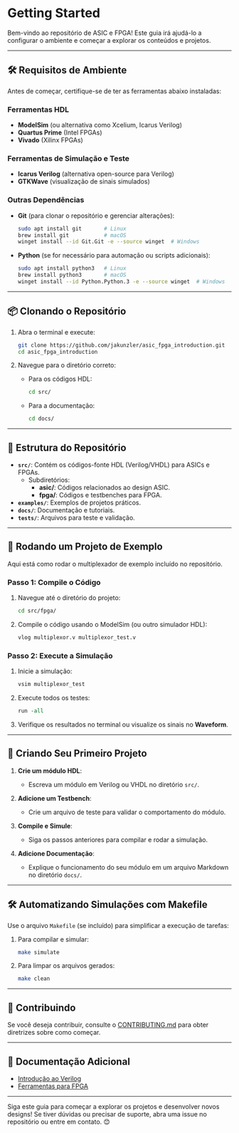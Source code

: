 # Getting Started

Bem-vindo ao repositório de ASIC e FPGA! Este guia irá ajudá-lo a configurar o ambiente e começar a explorar os conteúdos e projetos.

---

## 🛠️ Requisitos de Ambiente

Antes de começar, certifique-se de ter as ferramentas abaixo instaladas:

### Ferramentas HDL

- **ModelSim** (ou alternativa como Xcelium, Icarus Verilog)
- **Quartus Prime** (Intel FPGAs)
- **Vivado** (Xilinx FPGAs)

### Ferramentas de Simulação e Teste

- **Icarus Verilog** (alternativa open-source para Verilog)
- **GTKWave** (visualização de sinais simulados)

### Outras Dependências

- **Git** (para clonar o repositório e gerenciar alterações):

  ```bash
  sudo apt install git       # Linux
  brew install git           # macOS
  winget install --id Git.Git -e --source winget  # Windows
  ```

- **Python** (se for necessário para automação ou scripts adicionais):

  ```bash
  sudo apt install python3   # Linux
  brew install python3       # macOS
  winget install --id Python.Python.3 -e --source winget  # Windows
  ```

---

## 📦 Clonando o Repositório

1. Abra o terminal e execute:

   ```bash
   git clone https://github.com/jakunzler/asic_fpga_introduction.git
   cd asic_fpga_introduction
   ```

2. Navegue para o diretório correto:
   - Para os códigos HDL:

     ```bash
     cd src/
     ```

   - Para a documentação:

     ```bash
     cd docs/
     ```

---

## 📘 Estrutura do Repositório

- **`src/`**: Contém os códigos-fonte HDL (Verilog/VHDL) para ASICs e FPGAs.
  - Subdiretórios:
    - **asic/**: Códigos relacionados ao design ASIC.
    - **fpga/**: Códigos e testbenches para FPGA.
- **`examples/`**: Exemplos de projetos práticos.
- **`docs/`**: Documentação e tutoriais.
- **`tests/`**: Arquivos para teste e validação.

---

## 🚀 Rodando um Projeto de Exemplo

Aqui está como rodar o multiplexador de exemplo incluído no repositório.

### **Passo 1: Compile o Código**

1. Navegue até o diretório do projeto:

   ```bash
   cd src/fpga/
   ```

2. Compile o código usando o ModelSim (ou outro simulador HDL):

   ```bash
   vlog multiplexor.v multiplexor_test.v
   ```

### **Passo 2: Execute a Simulação**

1. Inicie a simulação:

   ```bash
   vsim multiplexor_test
   ```

2. Execute todos os testes:

   ```tcl
   run -all
   ```

3. Verifique os resultados no terminal ou visualize os sinais no **Waveform**.

---

## 📝 Criando Seu Primeiro Projeto

1. **Crie um módulo HDL**:
   - Escreva um módulo em Verilog ou VHDL no diretório `src/`.

2. **Adicione um Testbench**:
   - Crie um arquivo de teste para validar o comportamento do módulo.

3. **Compile e Simule**:
   - Siga os passos anteriores para compilar e rodar a simulação.

4. **Adicione Documentação**:
   - Explique o funcionamento do seu módulo em um arquivo Markdown no diretório `docs/`.

---

## 🛠️ Automatizando Simulações com Makefile

Use o arquivo `Makefile` (se incluído) para simplificar a execução de tarefas:

1. Para compilar e simular:

   ```bash
   make simulate
   ```

2. Para limpar os arquivos gerados:

   ```bash
   make clean
   ```

---

## 🤝 Contribuindo

Se você deseja contribuir, consulte o [CONTRIBUTING.md](CONTRIBUTING.md) para obter diretrizes sobre como começar.

---

## 📄 Documentação Adicional

- [Introdução ao Verilog](../references/)
- [Ferramentas para FPGA](docs/references/fpga-tools.md)

---

Siga este guia para começar a explorar os projetos e desenvolver novos designs! Se tiver dúvidas ou precisar de suporte, abra uma issue no repositório ou entre em contato. 😊
